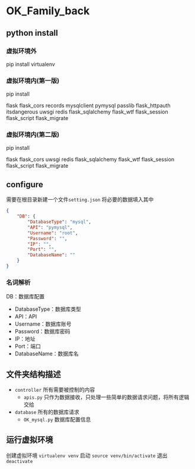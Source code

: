 # OK_Family_back

## python install

### 虚拟环境外

pip install
virtualenv

### 虚拟环境内(第一版)

pip install

flask
flask_cors
records
mysqlclient
pymysql
passlib
flask_httpauth
itsdangerous
uwsgi
redis
flask_sqlalchemy
flask_wtf
flask_session
flask_script
flask_migrate

### 虚拟环境内(第二版)

pip install

flask
flask_cors
uwsgi
redis
flask_sqlalchemy
flask_wtf
flask_session
flask_script
flask_migrate

## configure

需要在根目录新建一个文件`setting.json`
将必要的数据填入其中

```json
{
    "DB": {
        "DatabaseType": "mysql",
        "API": "pymysql",
        "Username": "root",
        "Password": "",
        "IP": "",
        "Port": "",
        "DatabaseName": ""
    }
}
```

### 名词解析

DB：数据库配置

- DatabaseType：数据库类型
- API：API
- Username：数据库账号
- Password：数据库密码
- IP：地址
- Port：端口
- DatabaseName：数据库名

## 文件夹结构描述

- `controller` 所有需要被控制的内容
  - `apis.py` 只作为数据接收，只处理一些简单的数据请求问题，将所有逻辑交给
- `database` 所有的数据库请求
  - `OK_mysql.py` 数据库配置信息

## 运行虚拟环境

创建虚拟环境
`virtualenv venv`
启动
`source venv/bin/activate`
退出
`deactivate`
